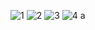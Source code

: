 ![1](https://github.com/jvsdo/Password-Generator-JavaScript/assets/46056798/6dd35475-ad95-4afd-b158-29b6106e1ea7)
![2](https://github.com/jvsdo/Password-Generator-JavaScript/assets/46056798/a03d741f-056f-46cf-a713-71cbee48e0e6)
![3](https://github.com/jvsdo/Password-Generator-JavaScript/assets/46056798/bb5e5ffe-6d08-40e0-90e9-958a7d977b63)
![4](https://github.com/jvsdo/Password-Generator-JavaScript/assets/46056798/b646f787-fee6-49b7-b470-adbc56028c4d)
a
